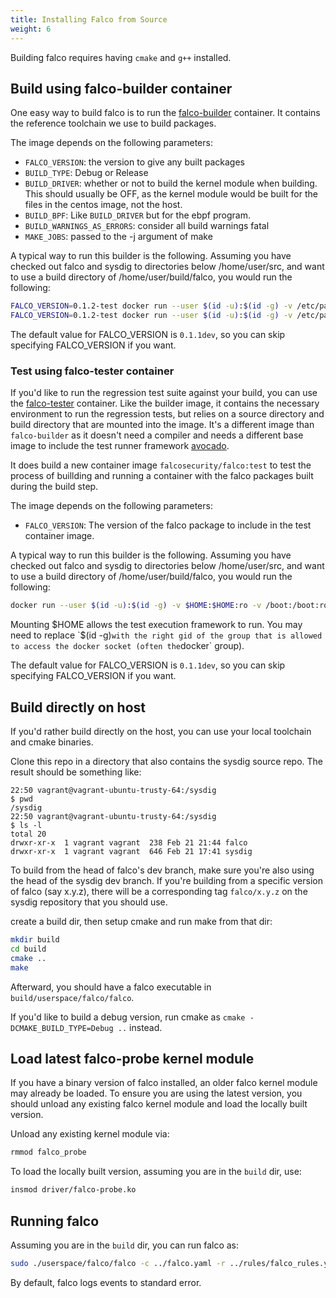 ```yaml
---
title: Installing Falco from Source
weight: 6
---
```


Building falco requires having `cmake` and `g++` installed.

## Build using falco-builder container

One easy way to build falco is to run the [falco-builder](https://hub.docker.com/r/falcosecurity/falco-builder) container. It contains the reference toolchain we use to build packages.

The image depends on the following parameters:

* `FALCO_VERSION`: the version to give any built packages
* `BUILD_TYPE`: Debug or Release
* `BUILD_DRIVER`: whether or not to build the kernel module when
building. This should usually be OFF, as the kernel module would be
built for the files in the centos image, not the host.
* `BUILD_BPF`: Like `BUILD_DRIVER` but for the ebpf program.
* `BUILD_WARNINGS_AS_ERRORS`: consider all build warnings fatal
* `MAKE_JOBS`: passed to the -j argument of make

A typical way to run this builder is the following. Assuming you have
checked out falco and sysdig to directories below /home/user/src, and
want to use a build directory of /home/user/build/falco, you would run
the following:

```bash
FALCO_VERSION=0.1.2-test docker run --user $(id -u):$(id -g) -v /etc/passwd:/etc/passwd:ro -e MAKE_JOBS=4 -e FALCO_VERSION=${FALCO_VERSION} -it -v /home/user/src:/source -v /home/user/build/falco:/build falcosecurity/falco-builder cmake
FALCO_VERSION=0.1.2-test docker run --user $(id -u):$(id -g) -v /etc/passwd:/etc/passwd:ro -e MAKE_JOBS=4 -e FALCO_VERSION=${FALCO_VERSION} -it -v /home/user/src:/source -v /home/user/build/falco:/build falcosecurity/falco-builder package
```

The default value for FALCO_VERSION is `0.1.1dev`, so you can skip specifying FALCO_VERSION if you want.

### Test using falco-tester container

If you'd like to run the regression test suite against your build, you can use the [falco-tester](https://hub.docker.com/r/falcosecurity/falco-tester) container. Like the builder image, it contains the necessary environment to run the regression tests, but relies on a source directory and build directory that are mounted into the image. It's a different image than `falco-builder` as it doesn't need a compiler and needs a different base image to include the test runner framework [avocado](http://avocado-framework.github.io/).

It does build a new container image `falcosecurity/falco:test` to test the process of buillding and running a container with the falco packages built during the build step.

The image depends on the following parameters:

* `FALCO_VERSION`: The version of the falco package to include in the test container image.

A typical way to run this builder is the following. Assuming you have
checked out falco and sysdig to directories below /home/user/src, and
want to use a build directory of /home/user/build/falco, you would run
the following:

```bash
docker run --user $(id -u):$(id -g) -v $HOME:$HOME:ro -v /boot:/boot:ro -v /var/run/docker.sock:/var/run/docker.sock -v /etc/passwd:/etc/passwd:ro -e FALCO_VERSION=${FALCO_VERSION} -v /home/user/src:/source -v /home/user/build/falco:/build falcosecurity/falco-tester
```

Mounting $HOME allows the test execution framework to run. You may need to replace `$(id -g)` with the right gid of the group that is allowed to access the docker socket (often the `docker` group).

The default value for FALCO_VERSION is `0.1.1dev`, so you can skip specifying FALCO_VERSION if you want.

## Build directly on host

If you'd rather build directly on the host, you can use your local toolchain and cmake binaries.

Clone this repo in a directory that also contains the sysdig source repo. The result should be something like:

```
22:50 vagrant@vagrant-ubuntu-trusty-64:/sysdig
$ pwd
/sysdig
22:50 vagrant@vagrant-ubuntu-trusty-64:/sysdig
$ ls -l
total 20
drwxr-xr-x  1 vagrant vagrant  238 Feb 21 21:44 falco
drwxr-xr-x  1 vagrant vagrant  646 Feb 21 17:41 sysdig
```

To build from the head of falco's dev branch, make sure you're also using the head of the sysdig dev branch. If you're building from a specific version of falco (say x.y.z), there will be a corresponding tag `falco/x.y.z` on the sysdig repository that you should use.

create a build dir, then setup cmake and run make from that dir:

```bash
mkdir build
cd build
cmake ..
make
```

Afterward, you should have a falco executable in `build/userspace/falco/falco`.

If you'd like to build a debug version, run cmake as `cmake -DCMAKE_BUILD_TYPE=Debug ..` instead.

## Load latest falco-probe kernel module

If you have a binary version of falco installed, an older falco kernel module may already be loaded. To ensure you are using the latest version, you should unload any existing falco kernel module and load the locally built version.

Unload any existing kernel module via:

```bash
rmmod falco_probe
```

To load the locally built version, assuming you are in the `build` dir, use:

```bash
insmod driver/falco-probe.ko
```

## Running falco

Assuming you are in the `build` dir, you can run falco as:

```bash
sudo ./userspace/falco/falco -c ../falco.yaml -r ../rules/falco_rules.yaml
```

By default, falco logs events to standard error.
